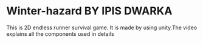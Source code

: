 # Winter-hazard BY IPIS DWARKA 
This is 2D endless runner survival game. It is made by using unity.The video explains all the components used in details
